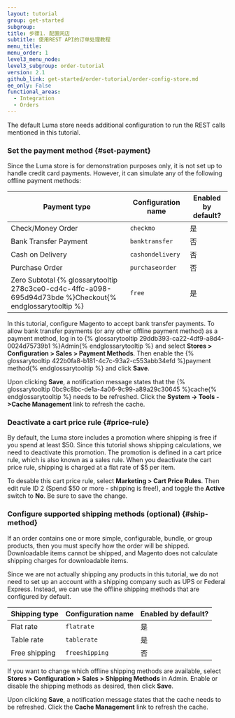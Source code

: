 ```yaml
---
layout: tutorial
group: get-started
subgroup:
title: 步骤1. 配置网店
subtitle: 使用REST API的订单处理教程
menu_title:
menu_order: 1
level3_menu_node:
level3_subgroup: order-tutorial
version: 2.1
github_link: get-started/order-tutorial/order-config-store.md
ee_only: False
functional_areas:
  - Integration
  - Orders
---
```


The default Luma store needs additional configuration to run the REST calls mentioned in this tutorial.

### Set the payment method {#set-payment}

Since the Luma store is for demonstration purposes only, it is not set up to handle credit card payments. However, it can simulate any of the following offline payment methods:

Payment type | Configuration name | Enabled by default?
--- | --- | ---
Check/Money Order | `checkmo` | 是
Bank Transfer Payment | `banktransfer` | 否
Cash on Delivery | `cashondelivery` | 否
Purchase Order | `purchaseorder` | 否
Zero Subtotal {% glossarytooltip 278c3ce0-cd4c-4ffc-a098-695d94d73bde %}Checkout{% endglossarytooltip %} | `free` | 是

In this tutorial, configure Magento to accept bank transfer payments. To allow bank transfer payments (or any other offline payment method) as a payment method, log in to {% glossarytooltip 29ddb393-ca22-4df9-a8d4-0024d75739b1 %}Admin{% endglossarytooltip %} and select **Stores > Configuration > Sales > Payment Methods**. Then enable the {% glossarytooltip 422b0fa8-b181-4c7c-93a2-c553abb34efd %}payment method{% endglossarytooltip %} and click **Save**.

Upon clicking **Save**, a notification message states that the {% glossarytooltip 0bc9c8bc-de1a-4a06-9c99-a89a29c30645 %}cache{% endglossarytooltip %} needs to be refreshed. Click the **System -> Tools ->Cache Management** link to refresh the cache.

### Deactivate a cart price rule {#price-rule}

By default, the Luma store includes a promotion where shipping is free if you spend at least $50. Since this tutorial shows shipping calculations, we need to deactivate this promotion. The promotion is defined in a cart price rule, which is also known as a sales rule. When you deactivate the cart price rule, shipping is charged at a flat rate of $5 per item.

To desable this cart price rule, select **Marketing > Cart Price Rules**. Then edit rule ID 2 (Spend $50 or more - shipping is free!), and toggle the **Active** switch to **No**. Be sure to save the change.

### Configure supported shipping methods (optional) {#ship-method}

If an order contains one or more simple, configurable, bundle, or group products, then you must specify how the order will be shipped. Downloadable items cannot be shipped, and Magento does not calculate shipping charges for downloadable items.

Since we are not actually shipping any products in this tutorial, we do not need to set up an account with a shipping company such as UPS or Federal Express. Instead, we can use the offline shipping methods that are configured by default.

Shipping type | Configuration name | Enabled by default?
--- | --- | ---
Flat rate | `flatrate` | 是
Table rate | `tablerate` | 是
Free shipping | `freeshipping` | 否

If you want to change which offline shipping methods are available, select **Stores > Configuration > Sales > Shipping Methods** in Admin. Enable or disable the shipping methods as desired, then click **Save**.

Upon clicking **Save**, a notification message states that the cache needs to be refreshed. Click the **Cache Management** link to refresh the cache.
